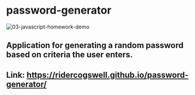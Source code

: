 # password-generator

![03-javascript-homework-demo](https://user-images.githubusercontent.com/94665080/149886774-d6ea4756-44de-4b26-a8f2-e2dcbf0882f3.png)

## Application for generating a random password based on criteria the user enters.

## Link: https://ridercogswell.github.io/password-generator/